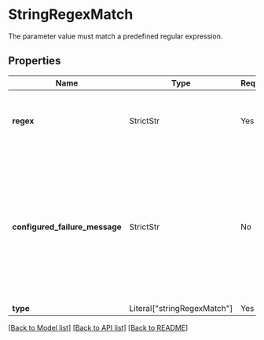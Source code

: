 # StringRegexMatch

The parameter value must match a predefined regular expression.


## Properties
Name | Type | Required | Description |
------------ | ------------- | ------------- | ------------- |
**regex** | StrictStr | Yes | The regular expression configured in the **Ontology Manager**. |
**configured_failure_message** | StrictStr | No | The message indicating that the regular expression was not matched. This is configured per parameter in the **Ontology Manager**.  |
**type** | Literal["stringRegexMatch"] | Yes | None |


[[Back to Model list]](../../README.md#documentation-for-models) [[Back to API list]](../../README.md#documentation-for-api-endpoints) [[Back to README]](../../README.md)
